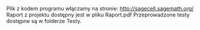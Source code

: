 Plik z kodem programu włączamy na stronie: http://sagecell.sagemath.org/
Raport z projektu dostępny jest w pliku Raport.pdf
Przeprowadzone testy dostępne są w folderze Testy.
